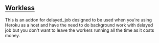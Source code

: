 ## [Workless](https://github.com/lostboy/workless)

This is an addon for delayed_job designed to be used when you're using Heroku as a host and have the need to do background work with delayed job but you don't want to leave the workers running all the time as it costs money.